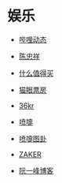 # 娱乐


<div id = "首"></div>
<script src = "../js/首.js"></script>


* [哔哩动态](https://t.bilibili.com/)
* [陈忠祥](https://m.bilibili.com/space/238171819)


* [什么值得买](https://m.smzdm.com/)
* [猫眼票房](https://piaofang.maoyan.com/)


* [36kr](https://m.36kr.com/)


* [喷嚏](http://www.dapenti.com/blog/indexforweb.asp)
* [喷嚏图卦](http://www.dapenti.com/blog/blog.asp?name=xilei&subjectid=70)


* [ZAKER](http://www.myzaker.com/)
* [阮一峰博客](http://ruanyifeng.com/blog/)

